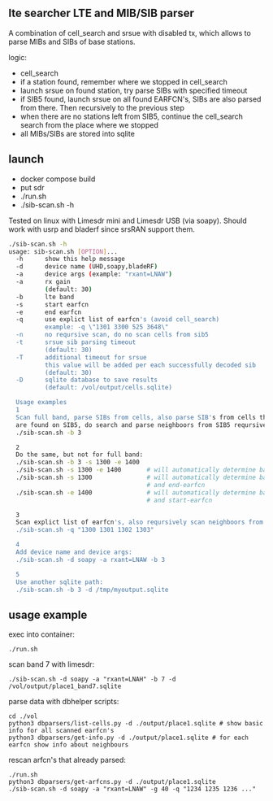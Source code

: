 ## lte searcher LTE and MIB/SIB parser

A combination of cell_search and srsue with disabled tx, which allows to parse MIBs and SIBs of base stations.

logic:
- cell_search
- if a station found, remember where we stopped in cell_search
- launch srsue on found station, try parse SIBs with specified timeout
- if SIB5 found, launch srsue on all found EARFCN's, SIBs are also parsed from there. Then recursively to the previous step
- when there are no stations left from SIB5, continue the cell_search search from the place where we stopped
- all MIBs/SIBs are stored into sqlite

## launch

- docker compose build
- put sdr
- ./run.sh
- ./sib-scan.sh -h

Tested on linux with Limesdr mini and Limesdr USB (via soapy). Should work with usrp and bladerf since srsRAN support them.

```bash
./sib-scan.sh -h
usage: sib-scan.sh [OPTION]...
  -h      show this help message
  -d      device name (UHD,soapy,bladeRF)
  -a      device args (example: "rxant=LNAW")
  -a      rx gain
          (default: 30)
  -b      lte band
  -s      start earfcn
  -e      end earfcn
  -q      use explict list of earfcn's (avoid cell_search)
          example: -q \"1301 3300 525 3648\"
  -n      no reqursive scan, do no scan cells from sib5
  -t      srsue sib parsing timeout
          (default: 30)
  -T      additional timeout for srsue
          this value will be added per each successfully decoded sib
          (default: 30)
  -D      sqlite database to save results
          (default: /vol/output/cells.sqlite)

  Usage examples
  1
  Scan full band, parse SIBs from cells, also parse SIB's from cells that
  are found on SIB5, do search and parse neighboors from SIB5 reqursively:
  ./sib-scan.sh -b 3

  2
  Do the same, but not for full band:
  ./sib-scan.sh -b 3 -s 1300 -e 1400
  ./sib-scan.sh -s 1300 -e 1400       # will automatically determine band
  ./sib-scan.sh -s 1300               # will automatically determine band
                                      # and end-earfcn
  ./sib-scan.sh -e 1400               # will automatically determine band
                                      # and start-earfcn

  3
  Scan explict list of earfcn's, also reqursively scan neighboors from SIB5:
  ./sib-scan.sh -q "1300 1301 1302 1303"

  4
  Add device name and device args:
  ./sib-scan.sh -d soapy -a rxant=LNAW -b 3

  5
  Use another sqlite path:
  ./sib-scan.sh -b 3 -d /tmp/myoutput.sqlite
```


## usage example

exec into container:
```
./run.sh
```

scan band 7 with limesdr:
```
./sib-scan.sh -d soapy -a "rxant=LNAH" -b 7 -d /vol/output/place1_band7.sqlite
```

parse data with dbhelper scripts:
```
cd ./vol
python3 dbparsers/list-cells.py -d ./output/place1.sqlite # show basic info for all scanned earfcn's
python3 dbparsers/get-info.py -d ./output/place1.sqlite # for each earfcn show info about neighbours
```

rescan arfcn's that already parsed:
```
./run.sh
python3 dbparsers/get-arfcns.py -d ./output/place1.sqlite
./sib-scan.sh -d soapy -a "rxant=LNAW" -g 40 -q "1234 1235 1236 ..."
```
